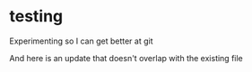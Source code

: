 # testing
Experimenting so I can get better at git

And here is an update that doesn't overlap with the existing file
